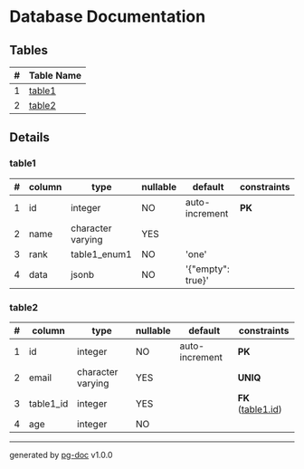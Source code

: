 # Database Documentation

## Tables

|# |Table Name|
|--:|----------|
|1| [table1](#table1) |
|2| [table2](#table2) |

## Details

### table1

|# |column|type|nullable|default|constraints|
|--:|------|----|--------|-------|-----------|
| 1 | id |  integer | NO | auto-increment | **PK** |
| 2 | name |  character varying | YES |  |  |
| 3 | rank |  table1_enum1 | NO | 'one' |  |
| 4 | data |  jsonb | NO | '{"empty": true}' |  |

### table2

|# |column|type|nullable|default|constraints|
|--:|------|----|--------|-------|-----------|
| 1 | id |  integer | NO | auto-increment | **PK** |
| 2 | email |  character varying | YES |  | **UNIQ** |
| 3 | table1_id |  integer | YES |  | **FK** ([table1.id](#table1)) |
| 4 | age |  integer | NO |  |  |

---
generated by [pg-doc](https://github.com/echetzakis/pg-doc) v1.0.0
